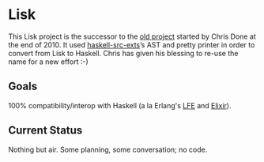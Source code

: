 # Lisk

This Lisk project is the successor to the
[old project](https://github.com/haskell-lisp/historic-lisk)
started by Chris Done at the end of 2010. It used
[haskell-src-exts](http://hackage.haskell.org/package/haskell-src-exts)’s
AST and pretty printer in order to convert from Lisk to Haskell. Chris has
given his blessing to re-use the name for a new effort :-)

## Goals

100% compatibility/interop with Haskell (a la Erlang's
[LFE](http://lfe.github.io/) and [Elixir](http://elixir-lang.org/)).

## Current Status

Nothing but air. Some planning, some conversation; no code.

